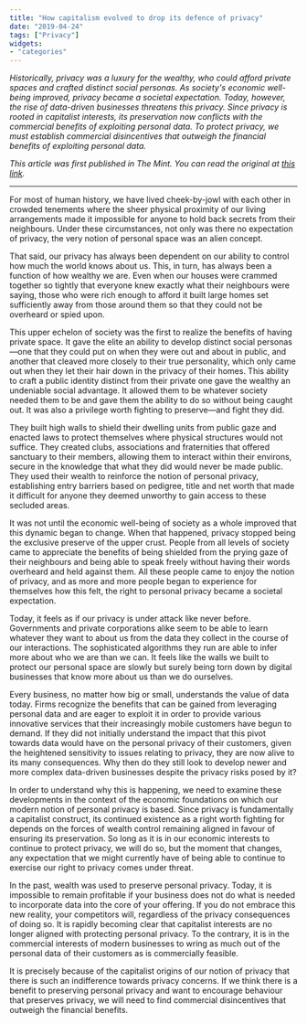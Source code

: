 ```yaml
---
title: "How capitalism evolved to drop its defence of privacy"
date: "2019-04-24"
tags: ["Privacy"]
widgets: 
- "categories"
---
```


*Historically, privacy was a luxury for the wealthy, who could afford private spaces and crafted distinct social personas. As society's economic well-being improved, privacy became a societal expectation. Today, however, the rise of data-driven businesses threatens this privacy. Since privacy is rooted in capitalist interests, its preservation now conflicts with the commercial benefits of exploiting personal data. To protect privacy, we must establish commercial disincentives that outweigh the financial benefits of exploiting personal data.*
<!--more-->
*This article was first published in The Mint. You can read the original at [this link](https://www.livemint.com/opinion/columns/opinion-how-capitalism-evolved-to-drop-its-defence-of-privacy-1556017778621.html).*

---

For most of human history, we have lived cheek-by-jowl with each other in crowded tenements where the sheer physical proximity of our living arrangements made it impossible for anyone to hold back secrets from their neighbours. Under these circumstances, not only was there no expectation of privacy, the very notion of personal space was an alien concept.

That said, our privacy has always been dependent on our ability to control how much the world knows about us. This, in turn, has always been a function of how wealthy we are. Even when our houses were crammed together so tightly that everyone knew exactly what their neighbours were saying, those who were rich enough to afford it built large homes set sufficiently away from those around them so that they could not be overheard or spied upon.

This upper echelon of society was the first to realize the benefits of having private space. It gave the elite an ability to develop distinct social personas—one that they could put on when they were out and about in public, and another that cleaved more closely to their true personality, which only came out when they let their hair down in the privacy of their homes. This ability to craft a public identity distinct from their private one gave the wealthy an undeniable social advantage. It allowed them to be whatever society needed them to be and gave them the ability to do so without being caught out. It was also a privilege worth fighting to preserve—and fight they did.

They built high walls to shield their dwelling units from public gaze and enacted laws to protect themselves where physical structures would not suffice. They created clubs, associations and fraternities that offered sanctuary to their members, allowing them to interact within their environs, secure in the knowledge that what they did would never be made public. They used their wealth to reinforce the notion of personal privacy, establishing entry barriers based on pedigree, title and net worth that made it difficult for anyone they deemed unworthy to gain access to these secluded areas.

It was not until the economic well-being of society as a whole improved that this dynamic began to change. When that happened, privacy stopped being the exclusive preserve of the upper crust. People from all levels of society came to appreciate the benefits of being shielded from the prying gaze of their neighbours and being able to speak freely without having their words overheard and held against them. All these people came to enjoy the notion of privacy, and as more and more people began to experience for themselves how this felt, the right to personal privacy became a societal expectation.

Today, it feels as if our privacy is under attack like never before. Governments and private corporations alike seem to be able to learn whatever they want to about us from the data they collect in the course of our interactions. The sophisticated algorithms they run are able to infer more about who we are than we can. It feels like the walls we built to protect our personal space are slowly but surely being torn down by digital businesses that know more about us than we do ourselves.

Every business, no matter how big or small, understands the value of data today. Firms recognize the benefits that can be gained from leveraging personal data and are eager to exploit it in order to provide various innovative services that their increasingly mobile customers have begun to demand. If they did not initially understand the impact that this pivot towards data would have on the personal privacy of their customers, given the heightened sensitivity to issues relating to privacy, they are now alive to its many consequences. Why then do they still look to develop newer and more complex data-driven businesses despite the privacy risks posed by it?

In order to understand why this is happening, we need to examine these developments in the context of the economic foundations on which our modern notion of personal privacy is based. Since privacy is fundamentally a capitalist construct, its continued existence as a right worth fighting for depends on the forces of wealth control remaining aligned in favour of ensuring its preservation. So long as it is in our economic interests to continue to protect privacy, we will do so, but the moment that changes, any expectation that we might currently have of being able to continue to exercise our right to privacy comes under threat.

In the past, wealth was used to preserve personal privacy. Today, it is impossible to remain profitable if your business does not do what is needed to incorporate data into the core of your offering. If you do not embrace this new reality, your competitors will, regardless of the privacy consequences of doing so. It is rapidly becoming clear that capitalist interests are no longer aligned with protecting personal privacy. To the contrary, it is in the commercial interests of modern businesses to wring as much out of the personal data of their customers as is commercially feasible.

It is precisely because of the capitalist origins of our notion of privacy that there is such an indifference towards privacy concerns. If we think there is a benefit to preserving personal privacy and want to encourage behaviour that preserves privacy, we will need to find commercial disincentives that outweigh the financial benefits.

